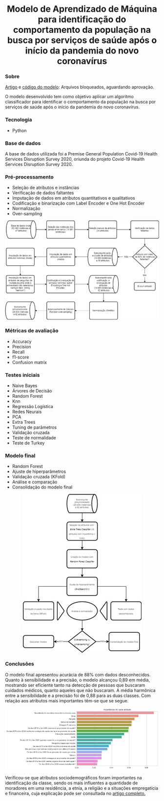 <div align="center">
  <h1>Modelo de Aprendizado de Máquina para identificação do comportamento da população na busca por serviços de saúde após o início da pandemia do novo coronavírus
</h1>
</div>


### Sobre
<a href="https://github.com/viniciusariza/comportamento-saude/blob/main/artigo/artigo.pdf">Artigo</a> e <a href="https://github.com/viniciusariza/comportamento-saude/blob/main/modelo"> código do modelo</a>: Arquivos bloqueados, aguardando aprovação.

O modelo desenvolvido tem como objetivo aplicar um algoritmo classificador para identificar o comportamento da população na busca por serviços de saúde após o início da pandemia do novo coronavírus.

### Tecnologia
* Python

### Base de dados
A base de dados utilizada foi a Premise General Population Covid-19 Health Services Disruption Survey 2020, oriunda do projeto Covid-19 Health Services Disruption Survey 2020.

### Pré-processamento
* Seleção de atributos e instâncias
* Verificação de dados faltantes
* Imputação de dados em atributos quantitativos e qualitativos
* Codificação e binarização com Label Encoder e One Hot Encoder
* Normalização
* Over-sampling

<div align="center" >
  <img src="/img/pre-processamento.jpg">
</div>

### Métricas de avaliação
* Accuracy
* Precision
* Recall
* f1-score
* Confusion matrix

### Testes iniciais
* Naive Bayes
* Árvores de Decisão
* Random Forest
* Knn
* Regressão Logística
* Redes Neurais
* PCA
* Extra Trees
* Tuning de parâmetros
* Validação cruzada
* Teste de normalidade
* Teste de Turkey

### Modelo final
* Random Forest
* Ajuste de hiperparâmetros
* Validação cruzada (KFold)
* Análise e comparação
* Consolidação do modelo final

<div align="center" >
  <img src="/img/modelo.jpg">
</div>

### Conclusões
O modelo final apresentou acurácia de 88% com dados desconhecidos. Quanto à sensibilidade e a precisão, o modelo alcançou 0,89 em média, mostrando ser eficiente tanto na detecção de pessoas que buscaram cuidados médicos, quanto aqueles que não buscaram. A média harmônica entre a sensibilidade e a precisão foi de 0,88 para as duas classes. Com relação aos atributos mais importantes têm-se que se segue.

<div align="center" >
  <img src="/img/importancias.jpg">
</div>

Verificou-se que atributos sociodemográficos foram importantes na identificação da classe, sendo os mais influentes a quantidade de moradores em uma residência, a etnia, a religião e a situações empregatícia e financeira, cuja explicação pode ser consultada no <a href="https://github.com/viniciusariza/comportamento-saude/blob/main/artigo/artigo.pdf"> artigo completo.</a>
